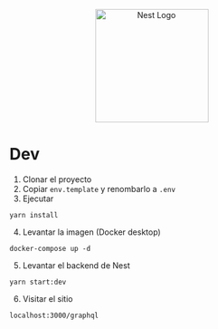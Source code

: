 <p align="center">
  <a href="http://nestjs.com/" target="blank"><img src="https://nestjs.com/img/logo-small.svg" width="200" alt="Nest Logo" /></a>
</p>

# Dev
1. Clonar el proyecto
2. Copiar ```env.template``` y renombarlo a ```.env```
3. Ejecutar
```
yarn install
```
4. Levantar la imagen (Docker desktop)
```
docker-compose up -d
```
5. Levantar el backend de Nest
```
yarn start:dev
```
6. Visitar el sitio
```
localhost:3000/graphql
```